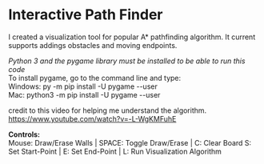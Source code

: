 # Interactive Path Finder

I created a visualization tool for popular A* pathfinding algorithm. It current supports addings obstacles and moving endpoints. <br/>

<i>Python 3 and the pygame library must be installed to be able to run this code</i><br/>
To install pygame, go to the command line and type:<br/>
Windows: py -m pip install -U pygame --user<br/>
Mac: python3 -m pip install -U pygame --user<br/>

credit to this video for helping me understand the algorithm.<br/>
https://www.youtube.com/watch?v=-L-WgKMFuhE


<b>Controls:</b><br/>
Mouse: Draw/Erase Walls  |   SPACE: Toggle Draw/Erase   |   C: Clear Board 
    S: Set Start-Point   |       E: Set End-Point       |   L: Run Visualization Algorithm
